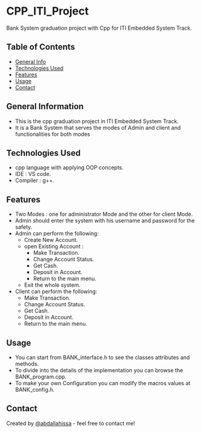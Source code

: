 # CPP_ITI_Project
Bank System graduation project with Cpp for ITI Embedded System Track.

## Table of Contents
* [General Info](#general-information)
* [Technologies Used](#technologies-used)
* [Features](#features)
* [Usage](#usage)
* [Contact](#contact)



## General Information

- This is the cpp graduation project in ITI Embedded System Track.
- It is a Bank System that serves the modes of Admin and client and functionalities for both modes


## Technologies Used

- cpp language with applying OOP concepts.
- IDE : VS code.
- Compiler : g++.

## Features

- Two Modes : one for administrator Mode and the other for client Mode.
- Admin should enter the system with his username and password for the safety.
- Admin can perform the following:
  - Create New Account.
  - open Existing Account :
    - Make Transaction.
    - Change Account Status.
    - Get Cash.
    - Deposit in Account.  
    -  Return to the main menu.
  - Exit the whole system.
- Client can perform the following:
  - Make Transaction.
  - Change Account Status.
  - Get Cash.
  - Deposit in Account.  
  -  Return to the main menu.



## Usage

- You can start from BANK_interface.h to see the classes attributes and methods.
- To divide into the details of the implementation you can browse the BANK_program.cpp.
- To make your own Configuration you can modify the macros values at BANK_config.h.



## Contact

Created by [@abdallahissa](https://www.linkedin.com/in/abdallaissa/) - feel free to contact me!
